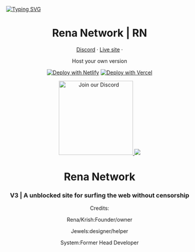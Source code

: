 [![Typing SVG](https://readme-typing-svg.herokuapp.com?lines=Heyo!;Im+a+HTML+and+CSS+coder)](https://git.io/typing-svg)

<h1 align="center">
Rena Network | RN
</h1>

<p align="center">
<a target="_blank" href="https://discord.gg/zxeTgRc5rF">Discord</a> · 
<a target="_blank" href="https://rena.gq">Live site</a> · 

</p>

<div align='center'>
 
 
 


Host your own version


[![Deploy with Netlify](https://www.netlify.com/img/deploy/button.svg)](https://app.netlify.com/start/deploy?repository=https://github.com/renagamer101/renagamer101.github.io)
[![Deploy with Vercel](https://vercel.com/button)](https://vercel.com/new/clone?repository-url=https://github.com/renagamer101/renagamer101.github.io)


 <a target="_blank" href="https://discord.gg/XWnD8TjwSj">
<img width="200px" alt="Join our Discord" src="https://imgs.search.brave.com/q8rGO1RKfWSDedeKfisWNmqISe4CrZn-clOWHNtSDdc/rs:fit:844:225:1/g:ce/aHR0cHM6Ly90c2U0/Lm1tLmJpbmcubmV0/L3RoP2lkPU9JUC5D/U2pkSmp5aDBUMnd1/UEg4UHRUN2FnSGFF/SyZwaWQ9QXBp">
</a>


  
 
 
 
 
 
 
 
 
 
 
 
 <a href="https://github.com/renagamer101/renagamer101.github.io/graphs/contributors">
  <img src="https://contrib.rocks/image?repo=renagamer101/renagamer101.github.io" />
</a>


<div align="center">
<h1>Rena Network</h1>
<h3>V3 | A unblocked site for surfing the web without censorship</h3>
<p>
Credits:

Rena/Krish:Founder/owner

Jewels:designer/helper

System:Former Head Developer
 </p>
